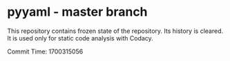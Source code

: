 # pyyaml - master branch

This repository contains frozen state of the repository.
Its history is cleared. It is used only for static code
analysis with Codacy.

Commit Time: 1700315056